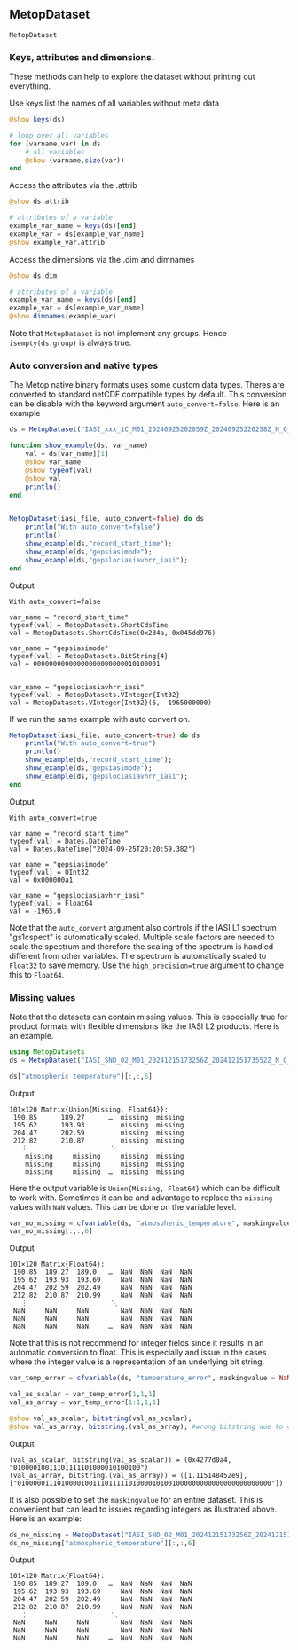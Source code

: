 ## MetopDataset

```@docs
MetopDataset
```


### Keys, attributes and dimensions.
These methods can help to explore the dataset without printing out everything. 

Use keys list the names of all variables without meta data
```julia
@show keys(ds)

# loop over all variables
for (varname,var) in ds
    # all variables
    @show (varname,size(var))
end
```

Access the attributes via the .attrib
```julia
@show ds.attrib

# attributes of a variable
example_var_name = keys(ds)[end]
example_var = ds[example_var_name]
@show example_var.attrib
```

Access the dimensions via the .dim and dimnames

```julia
@show ds.dim

# attributes of a variable
example_var_name = keys(ds)[end]
example_var = ds[example_var_name]
@show dimnames(example_var)
```

Note that `MetopDataset` is not implement any groups. Hence `isempty(ds.group)` is always true.
 
### Auto conversion and native types
The Metop native binary formats uses some custom data types. Theres are converted to standard netCDF compatible types by default. This conversion can be disable with the keyword argument `auto_convert=false`. Here is an example

```julia
ds = MetopDataset("IASI_xxx_1C_M01_20240925202059Z_20240925220258Z_N_O_20240925211316Z.nat")

function show_example(ds, var_name)
    val = ds[var_name][1]
    @show var_name
    @show typeof(val)
    @show val
    println()
end


MetopDataset(iasi_file, auto_convert=false) do ds
    println("With auto_convert=false")
    println()
    show_example(ds,"record_start_time");
    show_example(ds,"gepsiasimode");
    show_example(ds,"gepslociasiavhrr_iasi");
end
```

Output
```
With auto_convert=false

var_name = "record_start_time"
typeof(val) = MetopDatasets.ShortCdsTime
val = MetopDatasets.ShortCdsTime(0x234a, 0x045dd976)

var_name = "gepsiasimode"
typeof(val) = MetopDatasets.BitString{4}
val = 00000000000000000000000010100001


var_name = "gepslociasiavhrr_iasi"
typeof(val) = MetopDatasets.VInteger{Int32}
val = MetopDatasets.VInteger{Int32}(6, -1965000000)
```


If we run the same example with auto convert on.

```julia
MetopDataset(iasi_file, auto_convert=true) do ds
    println("With auto_convert=true")
    println()
    show_example(ds,"record_start_time");
    show_example(ds,"gepsiasimode");
    show_example(ds,"gepslociasiavhrr_iasi");
end
```

Output
```
With auto_convert=true

var_name = "record_start_time"
typeof(val) = Dates.DateTime
val = Dates.DateTime("2024-09-25T20:20:59.382")

var_name = "gepsiasimode"
typeof(val) = UInt32
val = 0x000000a1

var_name = "gepslociasiavhrr_iasi"
typeof(val) = Float64
val = -1965.0
```

Note that the `auto_convert` argument also controls if the IASI L1 spectrum "gs1cspect" is automatically scaled. Multiple scale factors are needed to scale the spectrum and therefore the scaling of the spectrum is handled different from other variables. The spectrum is automatically scaled to `Float32` to save memory. Use the `high_precision=true` argument to change this to `Float64`.

### Missing values
Note that the datasets can contain missing values. This is especially true for product formats with flexible dimensions like the IASI L2 products. Here is an example.

```julia
using MetopDatasets
ds = MetopDataset("IASI_SND_02_M01_20241215173256Z_20241215173552Z_N_C_20241215182326Z");

ds["atmospheric_temperature"][:,:,6]
```
Output
```
101×120 Matrix{Union{Missing, Float64}}:    
 190.85      189.27      …  missing  missing
 195.62      193.93         missing  missing     
 204.47      202.59         missing  missing     
 212.82      210.87         missing  missing     
   ⋮                     ⋱
    missing     missing     missing  missing     
    missing     missing     missing  missing     
    missing     missing  …  missing  missing  
```
Here the output variable is `Union{Missing, Float64}` which can be difficult to work with. Sometimes it can be and advantage to replace the `missing` values with `NaN` values. This can be done on the variable level.

```julia
var_no_missing = cfvariable(ds, "atmospheric_temperature", maskingvalue = NaN)
var_no_missing[:,:,6]
```
Output
```
101×120 Matrix{Float64}:
 190.85  189.27  189.0   …  NaN  NaN  NaN  NaN   
 195.62  193.93  193.69     NaN  NaN  NaN  NaN   
 204.47  202.59  202.49     NaN  NaN  NaN  NaN   
 212.82  210.87  210.99     NaN  NaN  NaN  NaN   
   ⋮                     ⋱
 NaN     NaN     NaN        NaN  NaN  NaN  NaN   
 NaN     NaN     NaN        NaN  NaN  NaN  NaN   
 NaN     NaN     NaN     …  NaN  NaN  NaN  NaN
```

Note that this is not recommend for integer fields since it results in an automatic conversion to float. This is especially and issue in the cases where the integer value is a representation of an underlying bit string.

```julia
var_temp_error = cfvariable(ds, "temperature_error", maskingvalue = NaN)

val_as_scalar = var_temp_error[1,1,1]
val_as_array = var_temp_error[1:1,1,1]

@show val_as_scalar, bitstring(val_as_scalar);
@show val_as_array, bitstring.(val_as_array); #wrong bitstring due to conversion
```
Output
```
(val_as_scalar, bitstring(val_as_scalar)) = (0x4277d0a4, "01000010011101111101000010100100")
(val_as_array, bitstring.(val_as_array)) = ([1.115148452e9], ["0100000111010000100111011111010000101001000000000000000000000000"])
```

It is also possible to set the `maskingvalue` for an entire dataset. This is convenient but can lead to issues regarding integers as illustrated above. Here is an example:


```julia
ds_no_missing = MetopDataset("IASI_SND_02_M01_20241215173256Z_20241215173552Z_N_C_20241215182326Z", maskingvalue = NaN);
ds_no_missing["atmospheric_temperature"][:,:,6]
```
Output
```
101×120 Matrix{Float64}:
 190.85  189.27  189.0   …  NaN  NaN  NaN  NaN   
 195.62  193.93  193.69     NaN  NaN  NaN  NaN   
 204.47  202.59  202.49     NaN  NaN  NaN  NaN   
 212.82  210.87  210.99     NaN  NaN  NaN  NaN   
   ⋮                     ⋱
 NaN     NaN     NaN        NaN  NaN  NaN  NaN   
 NaN     NaN     NaN        NaN  NaN  NaN  NaN   
 NaN     NaN     NaN     …  NaN  NaN  NaN  NaN
```
